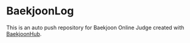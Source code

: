 # BaekjoonLog
This is an auto push repository for Baekjoon Online Judge created with [BaekjoonHub](https://github.com/BaekjoonHub/BaekjoonHub).
